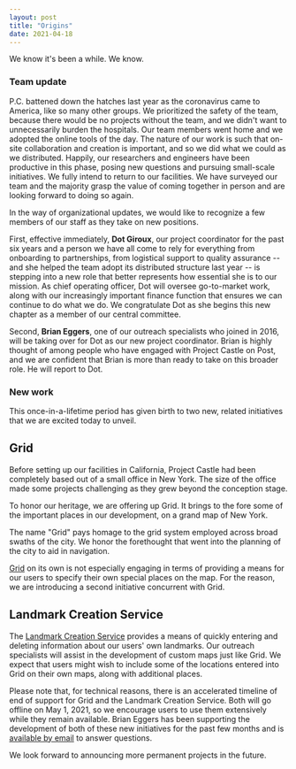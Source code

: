 ```yaml
---
layout: post
title: "Origins"
date: 2021-04-18
---
```


We know it's been a while. We know. 

### Team update

P.C. battened down the hatches last year as the coronavirus came to America, like so many other groups. We prioritized the safety of the team, because there would be no projects without the team, and we didn't want to unnecessarily burden the hospitals. Our team members went home and we adopted the online tools of the day. The nature of our work is such that on-site collaboration and creation is important, and so we did what we could as we distributed. Happily, our researchers and engineers have been productive in this phase, posing new questions and pursuing small-scale initiatives. We fully intend to return to our facilities. We have surveyed our team and the majority grasp the value of coming together in person and are looking forward to doing so again.

In the way of organizational updates, we would like to recognize a few members of our staff as they take on new positions.

First, effective immediately, <b>Dot Giroux</b>, our project coordinator for the past six years and a person we have all come to rely for everything from onboarding to partnerships, from logistical support to quality assurance -- and she helped the team adopt its distributed structure last year -- is stepping into a new role that better represents how essential she is to our mission. As chief operating officer, Dot will oversee go-to-market work, along with our increasingly important finance function that ensures we can continue to do what we do. We congratulate Dot as she begins this new chapter as a member of our central committee.

Second, <b>Brian Eggers</b>, one of our outreach specialists who joined in 2016, will be taking over for Dot as our new project coordinator. Brian is highly thought of among people who have engaged with Project Castle on Post, and we are confident that Brian is more than ready to take on this broader role. He will report to Dot.

### New work

This once-in-a-lifetime period has given birth to two new, related initiatives that we are excited today to unveil.

<h2>Grid</h2>

Before setting up our facilities in California, Project Castle had been completely based out of a small office in New York. The size of the office made some projects challenging as they grew beyond the conception stage. 

To honor our heritage, we are offering up Grid. It brings to the fore some of the important places in our development, on a grand map of New York. 

The name "Grid" pays homage to the grid system employed across broad swaths of the city. We honor the forethought that went into the planning of the city to aid in navigation.

<a href="https://www.projectcastle.net/grid/">Grid</a> on its own is not especially engaging in terms of providing a means for our users to specify their own special places on the map. For the reason, we are introducing a second initiative concurrent with Grid.

<h2>Landmark Creation Service</h2>

The <a href="https://www.projectcastle.net/grid/landmark">Landmark Creation Service</a> provides a means of quickly entering and deleting information about our users' own landmarks. Our outreach specialists will assist in the development of custom maps just like Grid. We expect that users might wish to include some of the locations entered into Grid on their own maps, along with additional places. 

Please note that, for technical reasons, there is an accelerated timeline of end of support for Grid and the Landmark Creation Service. Both will go offline on May 1, 2021, so we encourage users to use them extensively while they remain available. Brian Eggers has been supporting the development of both of these new initiatives for the past few months and is <a href="mailto:brian@projectcastle.net">available by email</a> to answer questions.

We look forward to announcing more permanent projects in the future.